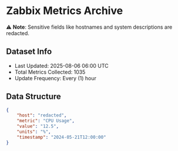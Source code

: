 # Zabbix Metrics Archive

⚠️ **Note**: Sensitive fields like hostnames and system descriptions are redacted.

## Dataset Info
- Last Updated: 2025-08-06 06:00 UTC
- Total Metrics Collected: 1035
- Update Frequency: Every (1) hour

## Data Structure
```json
{
    "host": "redacted",
    "metric": "CPU Usage",
    "value": "12.5",
    "units": "%",
    "timestamp": "2024-05-21T12:00:00"
}
```
